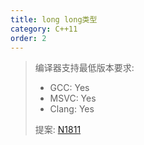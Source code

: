 ```yaml
---
title: long long类型
category: C++11
order: 2
---
```


> 编译器支持最低版本要求:
> * GCC: Yes
> * MSVC: Yes
> * Clang: Yes
> 
> 提案: [N1811](http://www.open-std.org/jtc1/sc22/wg21/docs/papers/2005/n1811.pdf)
